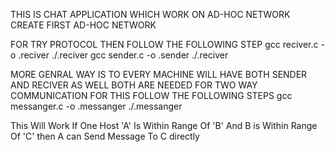 THIS IS CHAT APPLICATION WHICH WORK ON AD-HOC NETWORK 
CREATE FIRST AD-HOC NETWORK

FOR TRY PROTOCOL THEN FOLLOW THE FOLLOWING STEP
	gcc reciver.c -o .reciver
	<RUN RECIVER FIRST>
	./.reciver 
	gcc sender.c -o .sender
	 ./.reciver

MORE GENRAL WAY IS TO EVERY MACHINE WILL HAVE BOTH SENDER AND RECIVER AS WELL
BOTH ARE NEEDED FOR TWO WAY COMMUNICATION
FOR THIS FOLLOW THE FOLLOWING STEPS
	gcc messanger.c -o .messanger
	./.messanger

This Will Work If One Host 'A' Is Within Range Of 'B' 
And B is Within Range Of 'C' then A can Send Message To C directly